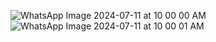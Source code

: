 ![WhatsApp Image 2024-07-11 at 10 00 00 AM](https://github.com/dinildamsith/Gmail_App_Clone/assets/123526874/8699ceef-6871-43fd-83a4-1ba49fb211e0)
![WhatsApp Image 2024-07-11 at 10 00 01 AM](https://github.com/dinildamsith/Gmail_App_Clone/assets/123526874/9d79b597-8989-4f11-aad9-090f1903d151)

